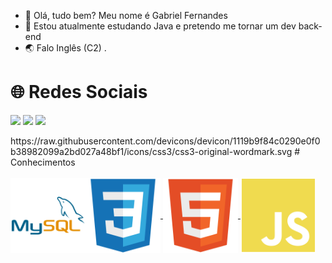 - 👋 Olá, tudo bem? Meu nome é Gabriel Fernandes 
- 👀 Estou atualmente estudando Java e pretendo me tornar um dev back-end
- 🌏 Falo Inglês (C2)
.

<!---
GabrielFer555/GabrielFer555 is a ✨ special ✨ repository because its `README.md` (this file) appears on your GitHub profile.
You can click the Preview link to take a look at your changes.
--->
# 🌐 Redes Sociais


<div>

<a href="https://www.instagram.com/gaabriel_fnnd1/ " target="_blank"><img src="https://img.shields.io/badge/-Instagram-%23E4405F?style=for-the-badge&logo=instagram&logoColor=white" target="_blank"></a>
<a href = "mailto:          * (kaiberimanos3@gmail.com)*       "><img src="https://img.shields.io/badge/-Gmail-%23333?style=for-the-badge&logo=gmail&logoColor=white" destino ="_blank"></a>
<a href="https://www.linkedin.com/in/gabriel-fernandes-02846b242/" target="_blank"><img src="https://img.shields.io/badge/-LinkedIn-%230077B5?style=for-the-badge&logo=linkedin&logoColor=white" target="_blank"></a>
</div>
https://raw.githubusercontent.com/devicons/devicon/1119b9f84c0290e0f0b38982099a2bd027a48bf1/icons/css3/css3-original-wordmark.svg
# Conhecimentos
<div style="display: inline_block"><br>
   <a href="https://github.com/GabrielFer555?tab=repositories"><img align="center" alt="Gabriel-Java" height="120" width"70"   src="https://raw.githubusercontent.com/devicons/devicon/1119b9f84c0290e0f0b38982099a2bd027a48bf1/icons/css3/css3-original.svg"</a>
   <a href="https://github.com/GabrielFer555?tab=repositories"><img align="center" alt="Gabriel-Java" height="120" width"70"   src="https://raw.githubusercontent.com/devicons/devicon/1119b9f84c0290e0f0b38982099a2bd027a48bf1/icons/html5/html5-original.svg"</a>
   <a href="https://github.com/GabrielFer555?tab=repositories"><img align="center" alt="Gabriel-Java" height="120" width"70"   src="https://raw.githubusercontent.com/devicons/devicon/1119b9f84c0290e0f0b38982099a2bd027a48bf1/icons/javascript/javascript-plain.svg"</a>
  <a href="https://github.com/GabrielFer555?tab=repositories"><img align="left" alt="Gabriel-sql" height="120" width"70" src="https://github.com/devicons/devicon/blob/master/icons/mysql/mysql-original-wordmark.svg" alt ="Error"</a>
</div>
                                                                    
     
